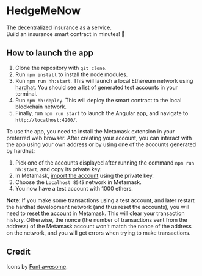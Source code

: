 # HedgeMeNow

The decentralized insurance as a service.  
Build an insurance smart contract in minutes! 🚀

## How to launch the app

1. Clone the repository with `git clone`.
2. Run `npm install` to install the node modules.
3. Run `npm run hh:start`. This will launch a local Ethereum network using [hardhat](https://hardhat.org/). You should see a list of generated test accounts in your terminal. 
4. Run `npm hh:deploy`. This will deploy the smart contract to the local blockchain network.
5. Finally, run `npm run start` to launch the Angular app, and navigate to `http://localhost:4200/`.

To use the app, you need to install the Metamask extension in your preferred web browser. After creating your account, you can interact with the app using your own address or by using one of the accounts generated by hardhat:
1. Pick one of the accounts displayed after running the command `npm run hh:start`, and copy its private key.
2. In Metamask, [import the account](https://metamask.zendesk.com/hc/en-us/articles/360015489331-How-to-import-an-Account) using the private key.
3. Choose the `Localhost 8545` network in Metamask.
4. You now have a test account with 1000 ethers.

**Note**: If you make some transactions using a test account, and later restart the hardhat development network (and thus reset the accounts), you will need to [reset the account](https://metamask.zendesk.com/hc/en-us/articles/360015488891-Resetting-an-Account) in Metamask. This will clear your transaction history. Otherwise, the nonce (the number of transactions sent from the address) of the Metamask account won't match the nonce of the address on the network, and you will get errors when trying to make transactions.

## Credit
Icons by [Font awesome](https://fontawesome.com/license).
